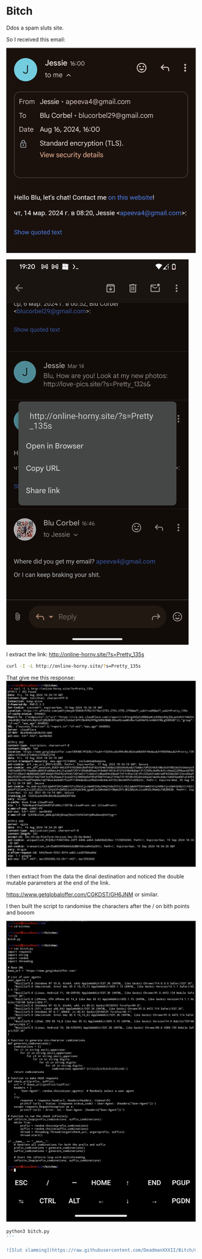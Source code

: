 # Bitch
Ddos a spam sluts site.

So I received this email:

![Slut slamming](https://raw.githubusercontent.com/DeadmanXXXII/Bitch/main/Screenshot_20240816-192043.png)

![Slut slamming](https://raw.githubusercontent.com/DeadmanXXXII/Bitch/main/Screenshot_20240816-192020.png)

I extract the link:
http://online-horny.site/?s=Pretty_135s

```bash
curl -I -L http://online-horny.site/?s=Pretty_135s
```

That give me this response:
![Kraken hitting Hackerone ](https://raw.githubusercontent.com/DeadmanXXXII/Bitch/main/Screenshot_20240816-193426.png)


I then extract from the data the dinal destination and noticed the double mutable parameters at the end of the link.

https://www.getglobaloffer.com/CGKDST/GH6JNM
or similar.

I then built the script to randomise the characters after the / on bith points and booom

![Slut slamming](https://raw.githubusercontent.com/DeadmanXXXII/Bitch/main/Screenshot_20240816-164557.png)

```bash
python3 bitch.py
'''

![Slut slamming](https://raw.githubusercontent.com/DeadmanXXXII/Bitch/main/Screenshot_20240816-163943.png)


